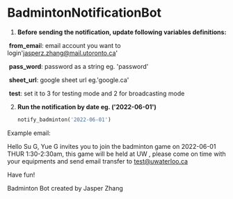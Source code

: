 # BadmintonNotificationBot

1. **Before sending the notification, update following variables definitions:**

​	**from_emai**l: email account you want to login'jasperz.zhang@mail.utoronto.ca'

​	**pass_word**: password as a string eg. 'password'

​	**sheet_url**: google sheet url eg.'google.ca'

​	**test**: set it to 3 for testing mode and 2 for broadcasting mode



2. **Run the notification by date eg. ('2022-06-01')**

   ```python
   notify_badminton('2022-06-01')
   ```



Example email:

Hello Su G, Yue G invites you to join the badminton game on 2022-06-01 THUR 1:30-2:30am, this game will be held at UW , please come on time with your equipments and send email transfer to [test@uwaterloo.ca](mailto:test@uwaterloo.ca)

Have fun!

Badminton Bot created by Jasper Zhang



